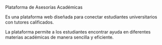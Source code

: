 Plataforma de Asesorías Académicas

Es una plataforma web diseñada para conectar estudiantes 
universitarios con tutores calificados. 

La plataforma permite a los estudiantes encontrar ayuda en diferentes 
materias académicas de manera sencilla y eficiente.